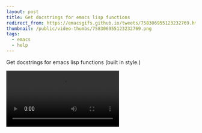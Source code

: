 ```yaml
---
layout: post
title: Get docstrings for emacs lisp functions
redirect_from: https://emacsgifs.github.io/tweets/758306955123232769.html
thumbnail: /public/video-thumbs/758306955123232769.png
tags:
  - emacs
  - help
---
```


Get docstrings for emacs lisp functions (built in style.)

<video controls autoplay loop>
  <source src="/public/videos/758306955123232769.mp4" type="video/mp4">
    Sorry your browser does not support the video tag, maybe time to upgrade?
</video>
